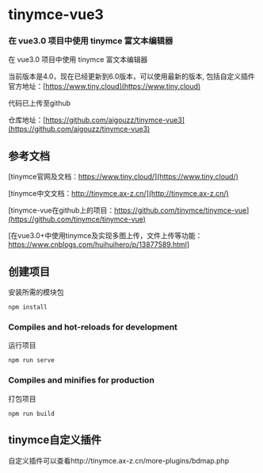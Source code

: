# tinymce-vue3

### 在 vue3.0 项目中使用 tinymce 富文本编辑器

在 vue3.0 项目中使用 tinymce 富文本编辑器

当前版本是4.0，现在已经更新到6.0版本，可以使用最新的版本, 包括自定义插件
官方地址：[https://www.tiny.cloud](https://www.tiny.cloud)

代码已上传至github

仓库地址：[https://github.com/aigouzz/tinymce-vue3](https://github.com/aigouzz/tinymce-vue3)

## 参考文档
[tinymce官网及文档：https://www.tiny.cloud/](https://www.tiny.cloud/)

[tinymce中文文档：http://tinymce.ax-z.cn/](http://tinymce.ax-z.cn/)

[tinymce-vue在github上的项目：https://github.com/tinymce/tinymce-vue](https://github.com/tinymce/tinymce-vue)

[在vue3.0+中使用tinymce及实现多图上传，文件上传等功能：https://www.cnblogs.com/huihuihero/p/13877589.html]

## 创建项目

安装所需的模块包

```
npm install
```

### Compiles and hot-reloads for development

运行项目

```
npm run serve
```

### Compiles and minifies for production

打包项目

```
npm run build
```

## tinymce自定义插件

自定义插件可以查看http://tinymce.ax-z.cn/more-plugins/bdmap.php